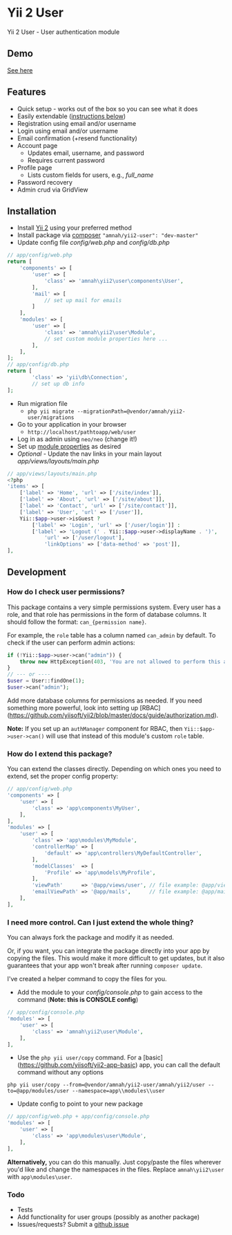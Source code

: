 Yii 2 User
=========

Yii 2 User - User authentication module

## Demo

[See here](http://yii2.amnahdev.com/user)

## Features

* Quick setup - works out of the box so you can see what it does
* Easily extendable ([instructions below](#how-do-i-extend-this-package))
* Registration using email and/or username
* Login using email and/or username
* Email confirmation (+resend functionality)
* Account page
    * Updates email, username, and password
    * Requires current password
* Profile page
    * Lists custom fields for users, e.g., *full_name*
* Password recovery
* Admin crud via GridView

## Installation

* Install [Yii 2](http://www.yiiframework.com/download) using your preferred method
* Install package via [composer](http://getcomposer.org/download/) ```"amnah/yii2-user": "dev-master"```
* Update config file *config/web.php* and *config/db.php*

```php
// app/config/web.php
return [
    'components' => [
        'user' => [
            'class' => 'amnah\yii2\user\components\User',
        ],
        'mail' => [
            // set up mail for emails
        ]
    ],
    'modules' => [
        'user' => [
            'class' => 'amnah\yii2\user\Module',
            // set custom module properties here ...
        ],
    ],
];
// app/config/db.php
return [
        'class' => 'yii\db\Connection',
        // set up db info
];
```

* Run migration file
    * ```php yii migrate --migrationPath=@vendor/amnah/yii2-user/migrations```
* Go to your application in your browser
    * ```http://localhost/pathtoapp/web/user```
* Log in as admin using ```neo/neo``` (change it!)
* Set up [module properties](PROPERTIES.md) as desired
* *Optional* - Update the nav links in your main layout *app/views/layouts/main.php*

```php
// app/views/layouts/main.php
<?php
'items' => [
    ['label' => 'Home', 'url' => ['/site/index']],
    ['label' => 'About', 'url' => ['/site/about']],
    ['label' => 'Contact', 'url' => ['/site/contact']],
    ['label' => 'User', 'url' => ['/user']],
    Yii::$app->user->isGuest ?
        ['label' => 'Login', 'url' => ['/user/login']] :
        ['label' => 'Logout (' . Yii::$app->user->displayName . ')',
            'url' => ['/user/logout'],
            'linkOptions' => ['data-method' => 'post']],
],
```

## Development

### How do I check user permissions?

This package contains a very simple permissions system. Every user has a role, and that role has permissions
in the form of database columns. It should follow the format: ```can_{permission name}```.

For example, the ```role``` table has a column named ```can_admin``` by default. To check if the user can
perform admin actions:

```php
if (!Yii::$app->user->can("admin")) {
    throw new HttpException(403, 'You are not allowed to perform this action.');
}
// --- or ----
$user = User::findOne(1);
$user->can("admin");
```

Add more database columns for permissions as needed. If you need something more powerful, look into setting
up [RBAC] (https://github.com/yiisoft/yii2/blob/master/docs/guide/authorization.md).

**Note:** If you set up an ```authManager``` component for RBAC, then ```Yii::$app->user->can()``` will use
that instead of this module's custom ```role``` table.

### How do I extend this package?

You can extend the classes directly. Depending on which ones you need to extend, set the proper config
property:

```php
// app/config/web.php
'components' => [
    'user' => [
        'class' => 'app\components\MyUser',
    ],
],
'modules' => [
    'user' => [
        'class' => 'app\modules\MyModule',
        'controllerMap' => [
            'default' => 'app\controllers\MyDefaultController',
        ],
        'modelClasses'  => [
            'Profile' => 'app\models\MyProfile',
        ],
        'viewPath'      => '@app/views/user', // file example: @app/views/user/default/profile.php
        'emailViewPath' => '@app/mails',      // file example: @app/mails/confirmEmail.php
    ],
],
```

### I need more control. Can I just extend the whole thing?

You can always fork the package and modify it as needed.

Or, if you want, you can integrate the package directly into your app by copying the files. This would
make it more difficult to get updates, but it also guarantees that your app won't break after running
```composer update```.

I've created a helper command to copy the files for you.

* Add the module to your *config/console.php* to gain access to the command (**Note: this is CONSOLE config**)

```php
// app/config/console.php
'modules' => [
    'user' => [
        'class' => 'amnah\yii2\user\Module',
    ],
],
```

* Use the ```php yii user/copy``` command. For a [basic]
(https://github.com/yiisoft/yii2-app-basic) app, you can call the default command without any options

```
php yii user/copy --from=@vendor/amnah/yii2-user/amnah/yii2/user --to=@app/modules/user --namespace=app\\modules\\user
```

* Update config to point to your new package

```php
// app/config/web.php + app/config/console.php
'modules' => [
    'user' => [
        'class' => 'app\modules\user\Module',
    ],
],
```

**Alternatively,** you can do this manually. Just copy/paste the files wherever you'd like and
change the namespaces in the files. Replace ```amnah\yii2\user``` with ```app\modules\user```.

### Todo
* Tests
* Add functionality for user groups (possibly as another package)
* Issues/requests? Submit a [github issue](https://github.com/amnah/yii2-user/issues)
